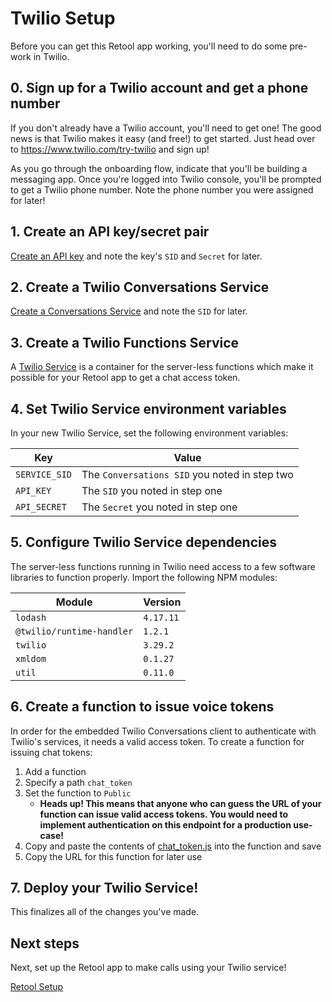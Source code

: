 # Twilio Setup
Before you can get this Retool app working, you'll need to do some pre-work in Twilio.

## 0. Sign up for a Twilio account and get a phone number

If you don't already have a Twilio account, you'll need to get one! The good news is that Twilio makes it easy (and free!) to get started. Just head over to https://www.twilio.com/try-twilio and sign up!

As you go through the onboarding flow, indicate that you'll be building a messaging app. Once you're logged into Twilio console, you'll be prompted to get a Twilio phone number. Note the phone number you were assigned for later!

## 1. Create an API key/secret pair

[Create an API key](https://www.twilio.com/docs/iam/keys/api-key-resource) and note the key's `SID` and `Secret` for later.

## 2. Create a Twilio Conversations Service
[Create a Conversations Service](https://www.twilio.com/docs/conversations/api/service-resource) and note the `SID` for later.
## 3. Create a Twilio Functions Service

A [Twilio Service](https://www.twilio.com/docs/runtime/functions/create-service) is a container for the server-less functions which make it possible for your Retool app to get a chat access token.

## 4. Set Twilio Service environment variables

In your new Twilio Service, set the following environment variables:

| Key | Value |
| ---- | ----  |
| `SERVICE_SID` | The `Conversations SID` you noted in step two |
| `API_KEY` | The `SID` you noted in step one |
| `API_SECRET` | The `Secret` you noted in step one |

## 5. Configure Twilio Service dependencies

The server-less functions running in Twilio need access to a few software libraries to function properly. Import the following NPM modules:

| Module | Version |
| --- | --- |
| `lodash` | `4.17.11` |
| `@twilio/runtime-handler` | `1.2.1` |
| `twilio` | `3.29.2` |
| `xmldom` | `0.1.27` |
| `util` | `0.11.0` |

## 6. Create a function to issue voice tokens

In order for the embedded Twilio Conversations client to authenticate with Twilio's services, it needs a valid access token. To create a function for issuing chat tokens:

1. Add a function
2. Specify a path `chat_token`
3. Set the function to `Public` 
    - **Heads up! This means that anyone who can guess the URL of your function can issue valid access tokens. You would need to implement authentication on this endpoint for a production use-case!**
4. Copy and paste the contents of [chat_token.js](./code/twilio-functions/chat_token.js) into the function and save
5. Copy the URL for this function for later use

## 7. Deploy your Twilio Service!

This finalizes all of the changes you've made.

## Next steps
Next, set up the Retool app to make calls using your Twilio service!

[Retool Setup](./retool-setup.md)